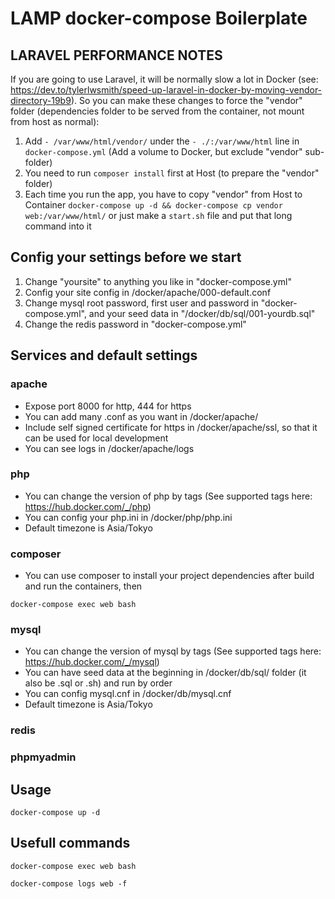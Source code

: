 # LAMP docker-compose Boilerplate

## LARAVEL PERFORMANCE NOTES
If you are going to use Laravel, it will be normally slow a lot in Docker (see: https://dev.to/tylerlwsmith/speed-up-laravel-in-docker-by-moving-vendor-directory-19b9). So you can make these changes to force the "vendor" folder (dependencies folder to be served from the container, not mount from host as normal):
1. Add `- /var/www/html/vendor/` under the `- ./:/var/www/html` line in `docker-compose.yml` (Add a volume to Docker, but exclude "vendor" sub-folder)
2. You need to run `composer install` first at Host (to prepare the "vendor" folder)
3. Each time you run the app, you have to copy "vendor" from Host to Container `docker-compose up -d && docker-compose cp vendor web:/var/www/html/` or just make a `start.sh` file and put that long command into it

## Config your settings before we start
1. Change "yoursite" to anything you like in "docker-compose.yml"
2. Config your site config in /docker/apache/000-default.conf
3. Change mysql root password, first user and password in "docker-compose.yml", and your seed data in "/docker/db/sql/001-yourdb.sql"
4. Change the redis password in "docker-compose.yml"

## Services and default settings

### apache
- Expose port 8000 for http, 444 for https
- You can add many .conf as you want in /docker/apache/
- Include self signed certificate for https in /docker/apache/ssl, so that it can be used for local development
- You can see logs in /docker/apache/logs

### php
- You can change the version of php by tags (See supported tags here: https://hub.docker.com/_/php)
- You can config your php.ini in /docker/php/php.ini
- Default timezone is Asia/Tokyo

### composer
- You can use composer to install your project dependencies after build and run the containers, then
```
docker-compose exec web bash
```

### mysql
- You can change the version of mysql by tags (See supported tags here: https://hub.docker.com/_/mysql)
- You can have seed data at the beginning in /docker/db/sql/ folder (it also be .sql or .sh) and run by order
- You can config mysql.cnf in /docker/db/mysql.cnf
- Default timezone is Asia/Tokyo
  
### redis
### phpmyadmin

## Usage
```
docker-compose up -d
```

## Usefull commands
```
docker-compose exec web bash

docker-compose logs web -f
```
